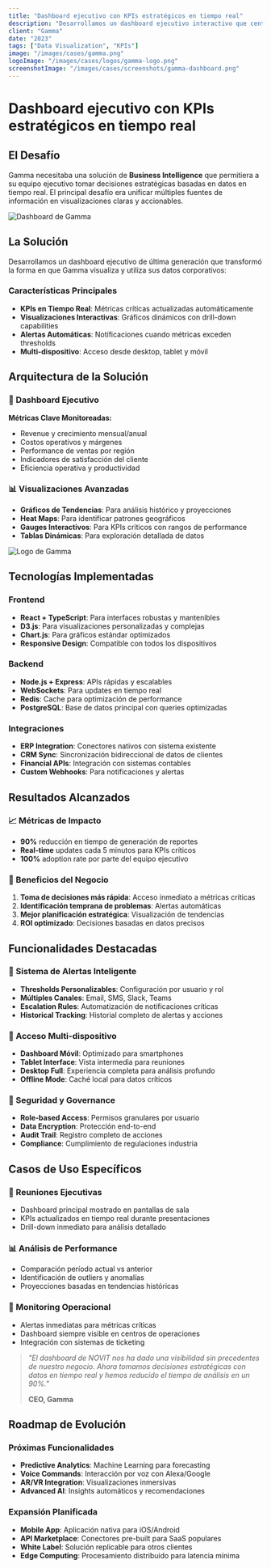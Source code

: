 ```yaml
---
title: "Dashboard ejecutivo con KPIs estratégicos en tiempo real"
description: "Desarrollamos un dashboard ejecutivo interactivo que centraliza los KPIs más importantes del negocio con visualizaciones en tiempo real para la toma de decisiones estratégicas."
client: "Gamma"
date: "2023"
tags: ["Data Visualization", "KPIs"]
image: "/images/cases/gamma.png"
logoImage: "/images/cases/logos/gamma-logo.png"
screenshotImage: "/images/cases/screenshots/gamma-dashboard.png"
---
```


# Dashboard ejecutivo con KPIs estratégicos en tiempo real

## El Desafío

Gamma necesitaba una solución de **Business Intelligence** que permitiera a su equipo ejecutivo tomar decisiones estratégicas basadas en datos en tiempo real. El principal desafío era unificar múltiples fuentes de información en visualizaciones claras y accionables.

![Dashboard de Gamma](/images/cases/screenshots/gamma-dashboard.png)

## La Solución

Desarrollamos un dashboard ejecutivo de última generación que transformó la forma en que Gamma visualiza y utiliza sus datos corporativos:

### Características Principales

- **KPIs en Tiempo Real**: Métricas críticas actualizadas automáticamente
- **Visualizaciones Interactivas**: Gráficos dinámicos con drill-down capabilities
- **Alertas Automáticas**: Notificaciones cuando métricas exceden thresholds
- **Multi-dispositivo**: Acceso desde desktop, tablet y móvil

## Arquitectura de la Solución

### 🎯 Dashboard Ejecutivo

**Métricas Clave Monitoreadas:**
- Revenue y crecimiento mensual/anual
- Costos operativos y márgenes
- Performance de ventas por región
- Indicadores de satisfacción del cliente
- Eficiencia operativa y productividad

### 📊 Visualizaciones Avanzadas

- **Gráficos de Tendencias**: Para análisis histórico y proyecciones
- **Heat Maps**: Para identificar patrones geográficos
- **Gauges Interactivos**: Para KPIs críticos con rangos de performance
- **Tablas Dinámicas**: Para exploración detallada de datos

![Logo de Gamma](/images/cases/logos/gamma-logo.png)

## Tecnologías Implementadas

### Frontend
- **React + TypeScript**: Para interfaces robustas y mantenibles
- **D3.js**: Para visualizaciones personalizadas y complejas
- **Chart.js**: Para gráficos estándar optimizados
- **Responsive Design**: Compatible con todos los dispositivos

### Backend
- **Node.js + Express**: APIs rápidas y escalables
- **WebSockets**: Para updates en tiempo real
- **Redis**: Cache para optimización de performance
- **PostgreSQL**: Base de datos principal con queries optimizadas

### Integraciones
- **ERP Integration**: Conectores nativos con sistema existente
- **CRM Sync**: Sincronización bidireccional de datos de clientes
- **Financial APIs**: Integración con sistemas contables
- **Custom Webhooks**: Para notificaciones y alertas

## Resultados Alcanzados

### 📈 Métricas de Impacto

- **90%** reducción en tiempo de generación de reportes
- **Real-time** updates cada 5 minutos para KPIs críticos
- **100%** adoption rate por parte del equipo ejecutivo

### 🎯 Beneficios del Negocio

1. **Toma de decisiones más rápida**: Acceso inmediato a métricas críticas
2. **Identificación temprana de problemas**: Alertas automáticas
3. **Mejor planificación estratégica**: Visualización de tendencias
4. **ROI optimizado**: Decisiones basadas en datos precisos

## Funcionalidades Destacadas

### 🚨 Sistema de Alertas Inteligente
- **Thresholds Personalizables**: Configuración por usuario y rol
- **Múltiples Canales**: Email, SMS, Slack, Teams
- **Escalation Rules**: Automatización de notificaciones críticas
- **Historical Tracking**: Historial completo de alertas y acciones

### 📱 Acceso Multi-dispositivo
- **Dashboard Móvil**: Optimizado para smartphones
- **Tablet Interface**: Vista intermedia para reuniones
- **Desktop Full**: Experiencia completa para análisis profundo
- **Offline Mode**: Caché local para datos críticos

### 🔐 Seguridad y Governance
- **Role-based Access**: Permisos granulares por usuario
- **Data Encryption**: Protección end-to-end
- **Audit Trail**: Registro completo de acciones
- **Compliance**: Cumplimiento de regulaciones industria

## Casos de Uso Específicos

### 💼 Reuniones Ejecutivas
- Dashboard principal mostrado en pantallas de sala
- KPIs actualizados en tiempo real durante presentaciones
- Drill-down inmediato para análisis detallado

### 📊 Análisis de Performance
- Comparación período actual vs anterior
- Identificación de outliers y anomalías
- Proyecciones basadas en tendencias históricas

### 🎯 Monitoring Operacional
- Alertas inmediatas para métricas críticas
- Dashboard siempre visible en centros de operaciones
- Integración con sistemas de ticketing

> *"El dashboard de NOVIT nos ha dado una visibilidad sin precedentes de nuestro negocio. Ahora tomamos decisiones estratégicas con datos en tiempo real y hemos reducido el tiempo de análisis en un 90%."*
> 
> **CEO, Gamma**

## Roadmap de Evolución

### Próximas Funcionalidades
- **Predictive Analytics**: Machine Learning para forecasting
- **Voice Commands**: Interacción por voz con Alexa/Google
- **AR/VR Integration**: Visualizaciones inmersivas
- **Advanced AI**: Insights automáticos y recomendaciones

### Expansión Planificada
- **Mobile App**: Aplicación nativa para iOS/Android
- **API Marketplace**: Conectores pre-built para SaaS populares
- **White Label**: Solución replicable para otros clientes
- **Edge Computing**: Procesamiento distribuido para latencia mínima
